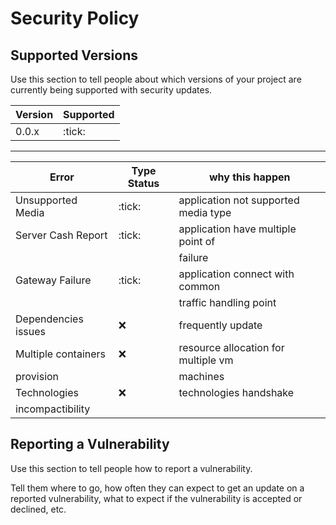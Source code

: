# Security Policy

## Supported Versions

Use this section to tell people about which versions of your project are
currently being supported with security updates.

| Version | Supported          | 
| ------- | ------------------ |
| 0.0.x   | :tick:             |
--------------------------------


|Error              | Type Status | why this happen                       |
|-------------------|-------------|-------------------------------------- |
|Unsupported Media  |:tick:       | application not supported media type  |
|Server Cash Report |:tick:       | application have multiple point of    |
|                   |             | failure                               | 
|Gateway Failure    |:tick:       | application connect with common       |
|                   |             | traffic handling point                |
|Dependencies issues|:x:          | frequently update                     |
|Multiple containers|:x:          | resource allocation for multiple vm   | 
|provision          |             | machines                              |
|Technologies       |:x:          | technologies handshake                |
|incompactibility   |             |                                       |



## Reporting a Vulnerability

Use this section to tell people how to report a vulnerability.

Tell them where to go, how often they can expect to get an update on a
reported vulnerability, what to expect if the vulnerability is accepted or
declined, etc.

